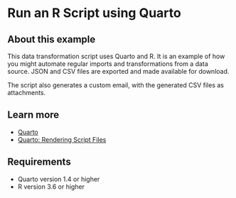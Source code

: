 # Run an R Script using Quarto

## About this example

This data transformation script uses Quarto and R. It is an example of how
you might automate regular imports and transformations from a data source.
JSON and CSV files are exported and made available for download.

The script also generates a custom email, with the generated CSV files as
attachments.


## Learn more

* [Quarto](https://quarto.org)
* [Quarto: Rendering Script Files](https://quarto.org/docs/computations/render-scripts.html)

## Requirements

* Quarto version 1.4 or higher
* R version 3.6 or higher

<!-- NOTE: this file is generated -->
